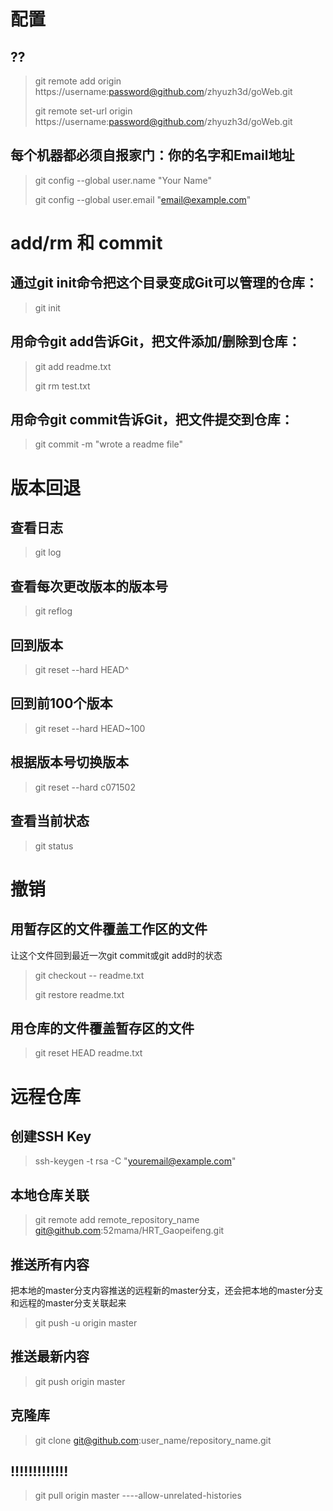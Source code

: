 
# 配置

## ??
> git remote add origin https://username:password@github.com/zhyuzh3d/goWeb.git
> 
> git remote set-url origin https://username:password@github.com/zhyuzh3d/goWeb.git



## 每个机器都必须自报家门：你的名字和Email地址
> git config --global user.name "Your Name"
> 
> git config --global user.email "email@example.com"






# add/rm 和 commit

## 通过git init命令把这个目录变成Git可以管理的仓库：
> git init

## 用命令git add告诉Git，把文件添加/删除到仓库：  
> git add readme.txt
> 
> git rm test.txt

## 用命令git commit告诉Git，把文件提交到仓库：   
> git commit -m "wrote a readme file"


# 版本回退

## 查看日志
> git log

## 查看每次更改版本的版本号
> git reflog

## 回到版本
> git reset --hard HEAD^

## 回到前100个版本
> git reset --hard HEAD~100

## 根据版本号切换版本
> git reset --hard c071502

## 查看当前状态
> git status


# 撤销

## 用暂存区的文件覆盖工作区的文件
让这个文件回到最近一次git commit或git add时的状态
> git checkout -- readme.txt
>
> git restore readme.txt

## 用仓库的文件覆盖暂存区的文件
> git reset HEAD readme.txt




# 远程仓库

## 创建SSH Key
>  ssh-keygen -t rsa -C "youremail@example.com"

## 本地仓库关联 
> git remote add remote_repository_name git@github.com:52mama/HRT_Gaopeifeng.git


## 推送所有内容
把本地的master分支内容推送的远程新的master分支，还会把本地的master分支和远程的master分支关联起来
> git push -u origin master


## 推送最新内容
> git push  origin master


## 克隆库
> git clone git@github.com:user_name/repository_name.git

## !!!!!!!!!!!!!
> git pull origin master ----allow-unrelated-histories